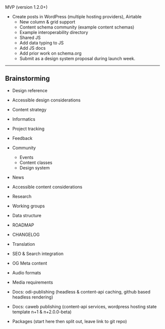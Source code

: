 
MVP (version 1.2.0+)
* Create posts in WordPress (multiple hosting providers), Airtable
    * New column & grid support
    * Content schema community (example content schemas)
    * Example interoperability directory
    * Shared JS
    * Add data typing to JS 
    * Add JS docs
    * Add prior work on schema.org
    * Submit as a design system proposal during launch week.

---
## Brainstorming
* Design reference
* Accessible design considerations
* Content strategy
* Informatics
* Project tracking
* Feedback
* Community
    * Events
    * Content classes
    * Design system
* News
* Accessible content considerations
* Research
* Working groups
* Data structure
* ROADMAP
* CHANGELOG
* Translation
* SEO & Search integration
* OG Meta content
* Audio formats
* Media requirements
* Docs: odi-publishing (headless & content-api caching, github based headless rendering)
* Docs: caweb publishing (content-api services, wordpress hosting state template n+1 & n+2.0.0-beta)



* Packages (start here then split out, leave link to git repo)
